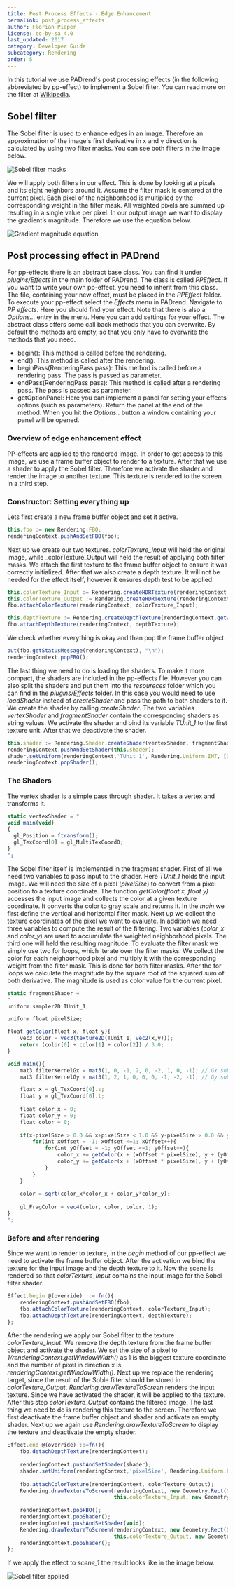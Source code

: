 ```yaml
---
title: Post Process Effects - Edge Enhancement
permalink: post_process_effects
author: Florian Pieper
license: cc-by-sa 4.0
last_updated: 2017
category: Developer Guide
subcategory: Rendering
order: 5
---
```

<!------------------------------------------------------------------------------------------------
This work is licensed under the Creative Commons Attribution-ShareAlike 4.0 International License.
 To view a copy of this license, visit http://creativecommons.org/licenses/by-sa/4.0/.
 Author: Florian Pieper (fpieper@mail.uni-paderborn.de)
 PADrend Version 1.0.0
------------------------------------------------------------------------------------------------->

In this tutorial we use PADrend's post processing effects (in the following abbreviated by pp-effect) to implement a Sobel filter.
You can read more on the filter at [Wikipedia](https://en.wikipedia.org/wiki/Sobel_operator).

## Sobel filter
The Sobel filter is used to enhance edges in an image.
Therefore an approximation of the image's first derivative in x and y direction is calculated by using two filter masks.
You can see both filters in the image below.

![Sobel filter masks](sobel.png)

We will apply both filters in our effect.
This is done by looking at a pixels and its eight neighbors around it.
Assume the filter mask is centered at the current pixel.
Each pixel of the neighborhood is multiplied by the corresponding weight in the filter mask.
All weighted pixels are summed up resulting in a single value per pixel.
In our output image we want to display the gradient’s magnitude.
Therefore we use the equation below.

![Gradient magnitude equation](gradient_magnitude.png)


## Post processing effect in PADrend
For pp-effects there is an abstract base class.
You can find it under _plugins/Effects_ in the main folder of PADrend.
The class is called _PPEffect_.
If you want to write your own pp-effect, you need to inherit from this class.
The file, containing your new effect, must be placed in the _PPEffect_ folder.
To execute your pp-effect select the _Effects_ menu in PADrend.
Navigate to _PP effects_.
Here you should find your effect.
Note that there is also a _Options..._ entry in the menu.
Here you can add settings for your effect.
The abstract class offers some call back methods that you can overwrite.
By default the methods are empty, so that you only have to overwrite the methods that you need.

* begin(): This method is called before the rendering.
* end(): This method is called after the rendering.
* beginPass(RenderingPass pass): This method is called before a rendering pass. The pass is passed as parameter.
* endPass(RenderingPass pass): This method is called after a rendering pass. The pass is passed as parameter.
* getOptionPanel: Here you can implement a panel for setting your effects options (such as parameters). Return the panel at the end of the method. When you hit the _Options.._ button a window containing your panel will be opened.

### Overview of edge enhancement effect
PP-effects are applied to the rendered image.
In order to get access to this image, we use a frame buffer object to render to a texture.
After that we use a shader to apply the Sobel filter.
Therefore we activate the shader and render the image to another texture.
This texture is rendered to the screen in a third step.

### Constructor: Setting everything up
Lets first create a new frame buffer object and set it active.

<!---INCLUDE src=SobelFilter.escript, start=62, end=63--->
<!---BEGINN_CODESECTION--->
<!---Automaticly generated section. Do not edit!!!--->
```js
this.fbo := new Rendering.FBO;
renderingContext.pushAndSetFBO(fbo);
```
<!---END_CODESECTION--->

Next up we create our two textures.
_colorTexture_Input_ will held the original image, while _colorTexture_Output will held the result of applying both filter masks.
We attach the first texture to the frame buffer object to ensure it was correctly initialized.
After that we also create a depth texture.
It will not be needed for the effect itself, however it ensures depth test to be applied.

<!---INCLUDE src=SobelFilter.escript, start=65, end=70--->
<!---BEGINN_CODESECTION--->
<!---Automaticly generated section. Do not edit!!!--->
```js
this.colorTexture_Input := Rendering.createHDRTexture(renderingContext.getWindowWidth(), renderingContext.getWindowHeight(), true);
this.colorTexture_Output := Rendering.createHDRTexture(renderingContext.getWindowWidth(), renderingContext.getWindowHeight(), true);
fbo.attachColorTexture(renderingContext, colorTexture_Input);

this.depthTexture := Rendering.createDepthTexture(renderingContext.getWindowWidth(), renderingContext.getWindowHeight());
fbo.attachDepthTexture(renderingContext, depthTexture);
```
<!---END_CODESECTION--->

We check whether everything is okay and than pop the frame buffer object.

<!---INCLUDE src=SobelFilter.escript, start=72, end=73--->
<!---BEGINN_CODESECTION--->
<!---Automaticly generated section. Do not edit!!!--->
```js
out(fbo.getStatusMessage(renderingContext), "\n");
renderingContext.popFBO();
```
<!---END_CODESECTION--->

The last thing we need to do is loading the shaders.
To make it more compact, the shaders are included in the pp-effects file.
However you can also split the shaders and put them into the _resoureces_ folder which you can find in the _plugins/Effects_ folder.
In this case you would need to use _loadShader_ instead of _createShader_ and pass the path to both shaders to it.
We create the shader by calling _createShader_.
The two variables _vertexShader_ and _fragmentShader_ contain the corresponding shaders as string values.
We activate the shader and bind its variable _TUnit_1_ to the first texture unit.
After that we deactivate the shader.

<!---INCLUDE src=SobelFilter.escript, start=75, end=78--->
<!---BEGINN_CODESECTION--->
<!---Automaticly generated section. Do not edit!!!--->
```js
this.shader := Rendering.Shader.createShader(vertexShader, fragmentShader);
renderingContext.pushAndSetShader(this.shader);
shader.setUniform(renderingContext,'TUnit_1', Rendering.Uniform.INT, [0]) ;
renderingContext.popShader();
```
<!---END_CODESECTION--->

### The Shaders
The vertex shader is a simple pass through shader.
It takes a vertex and transforms it.

<!---INCLUDE src=SobelFilter.escript, start=14, end=20--->
<!---BEGINN_CODESECTION--->
<!---Automaticly generated section. Do not edit!!!--->
```js
static vertexShader = "
void main(void)
{
  gl_Position = ftransform();
  gl_TexCoord[0] = gl_MultiTexCoord0;
}
";
```
<!---END_CODESECTION--->

The Sobel filter itself is implemented in the fragment shader.
First of all we need two variables to pass input to the shader.
Here _TUnit_1_ holds the input image.
We will need the size of a pixel (_pixelSize_) to convert from a pixel position to a texture coordinate.
The function _getColor(float x, float y)_ accesses the input image and collects the color at a given texture coordinate.
It converts the color to gray scale and returns it.
In the _main_ we first define the vertical and horizontal filter mask.
Next up we collect the texture coordinates of the pixel we want to evaluate.
In addition we need three variables to compute the result of the filtering.
Two variables (_color_x_ and _color_y_) are used to accumulate the weighted neighborhood pixels.
The third one will held the resulting magnitude.
To evaluate the filter mask we simply use two for loops, which iterate over the filter masks.
We collect the color for each neighborhood pixel and multiply it with the corresponding weight from the filter mask.
This is done for both filter masks.
After the for loops we calculate the magnitude by the square root of the squared sum of both derivative.
The magnitude is used as color value for the current pixel.

<!---INCLUDE src=SobelFilter.escript, start=22, end=57--->
<!---BEGINN_CODESECTION--->
<!---Automaticly generated section. Do not edit!!!--->
```js
static fragmentShader = 
"
uniform sampler2D TUnit_1;

uniform float pixelSize;

float getColor(float x, float y){
    vec3 color = vec3(texture2D(TUnit_1, vec2(x,y)));
    return (color[0] + color[1] + color[2]) / 3.0;
}

void main(){
    mat3 filterKernelGx = mat3(1, 0, -1, 2, 0, -2, 1, 0, -1); // Gx sobel filter mask
    mat3 filterKernelGy = mat3(1, 2, 1, 0, 0, 0, -1, -2, -1); // Gy sobel filter mask

    float x = gl_TexCoord[0].s;
    float y = gl_TexCoord[0].t;
    
    float color_x = 0;
    float color_y = 0;
    float color = 0;
    
    if(x-pixelSize > 0.0 && x+pixelSize < 1.0 && y-pixelSize > 0.0 && y+pixelSize < 1.0){
        for(int xOffset = -1; xOffset <=1; xOffset++){
            for(int yOffset = -1; yOffset <=1; yOffset++){
                color_x += getColor(x + (xOffset * pixelSize), y + (yOffset * pixelSize)) * filterKernelGx[xOffset + 1][yOffset + 1];
                color_y += getColor(x + (xOffset * pixelSize), y + (yOffset * pixelSize)) * filterKernelGy[xOffset + 1][yOffset + 1];
            }
        }
    }
    
    color = sqrt(color_x*color_x + color_y*color_y);
    
    gl_FragColor = vec4(color, color, color, 1);
}
";
```
<!---END_CODESECTION--->

### Before and after rendering
Since we want to render to texture, in the _begin_ method of our pp-effect we need to activate the frame buffer object.
After the activation we bind the texture for the input image and the depth texture to it.
Now the scene is rendered so that _colorTexture_Input_ contains the input image for the Sobel filter shader.

<!---INCLUDE src=SobelFilter.escript, start=82, end=86--->
<!---BEGINN_CODESECTION--->
<!---Automaticly generated section. Do not edit!!!--->
```js
Effect.begin @(override) ::= fn(){
    renderingContext.pushAndSetFBO(fbo);
    fbo.attachColorTexture(renderingContext, colorTexture_Input);
    fbo.attachDepthTexture(renderingContext, depthTexture);
};
```
<!---END_CODESECTION--->

After the rendering we apply our Sobel filter to the texture _colorTexture_Input_.
We remove the depth texture from the frame buffer object and activate the shader.
We set the size of a pixel to _1/renderingContext.getWindowWidth()_ as 1 is the biggest texture coordinate and the number of pixel in direction x is _renderingContext.getWindowWidth()_.
Next up we replace the rendering target, since the result of the Soble filter should be stored in _colorTexture_Output_.
_Rendering.drawTextureToScreen_ renders the input texture.
Since we have activated the shader, it will be applied to the texture.
After this step _colorTexture_Output_ contains the filtered image.
The last thing we need to do is rendering this texture to the screen.
Therefore we first deactivate the frame buffer object and shader and activate an empty shader.
Next up we again use _Rendering.drawTextureToScreen_ to display the texture and deactivate the empty shader.

<!---INCLUDE src=SobelFilter.escript, start=89, end=105--->
<!---BEGINN_CODESECTION--->
<!---Automaticly generated section. Do not edit!!!--->
```js
Effect.end @(override) ::=fn(){
    fbo.detachDepthTexture(renderingContext);
    
    renderingContext.pushAndSetShader(shader);
    shader.setUniform(renderingContext,'pixelSize', Rendering.Uniform.FLOAT, [1.0/renderingContext.getWindowWidth()]) ;
    
    fbo.attachColorTexture(renderingContext, colorTexture_Output);
    Rendering.drawTextureToScreen(renderingContext, new Geometry.Rect(0,0,renderingContext.getWindowWidth(), renderingContext.getWindowHeight()),
                                  this.colorTexture_Input, new Geometry.Rect(0,0,1,1));
    
    renderingContext.popFBO();
    renderingContext.popShader();
    renderingContext.pushAndSetShader(void);
    Rendering.drawTextureToScreen(renderingContext, new Geometry.Rect(0,0,renderingContext.getWindowWidth(), renderingContext.getWindowHeight()),
                                  this.colorTexture_Output, new Geometry.Rect(0,0,1,1));
    renderingContext.popShader();
};
```
<!---END_CODESECTION--->

If we apply the effect to _scene_1_ the result looks like in the image below.

![Sobel filter applied](filtered_image.png)

